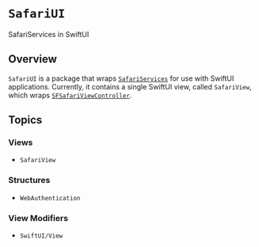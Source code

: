 # ``SafariUI``

SafariServices in SwiftUI

## Overview

`SafariUI` is a package that wraps [`SafariServices`](https://developer.apple.com/documentation/safariservices/) for use with SwiftUI applications. Currently, it contains a single SwiftUI view, called `SafariView`, which wraps [`SFSafariViewController`](https://developer.apple.com/documentation/safariservices/sfsafariviewcontroller).

## Topics

### Views

- ``SafariView``

### Structures

- ``WebAuthentication``

### View Modifiers

- ``SwiftUI/View``
